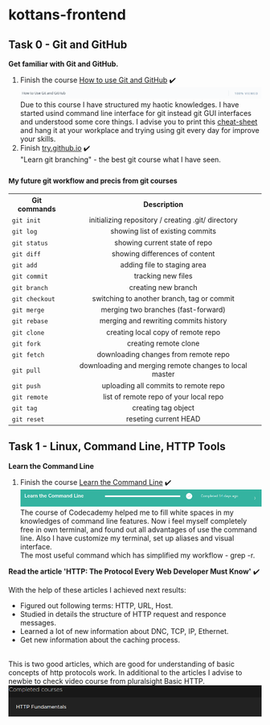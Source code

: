 # kottans-frontend
## Task 0 - Git and GitHub
<b>Get familiar with Git and GitHub.</b>

1. Finish the course [How to use Git and GitHub](https://www.udacity.com/course/how-to-use-git-and-github--ud775) :heavy_check_mark: 
![How to Use Git and GitHub](task_0/task-0.png)
Due to this course I have structured my haotic knowledges. I have started usind command line interface for git instead git GUI interfaces and understood some core things.
I advise you to print this [cheat-sheet](https://services.github.com/on-demand/downloads/github-git-cheat-sheet.pdf) and hang it at your workplace and trying using git every day for improve your skills.
2. Finish [try.github.io](https://try.github.io/levels/1/challenges/1) :heavy_check_mark:  
"Learn git branching" - the best git course what I have seen.<br>

### <small>My future git workflow and precis from git courses</small>
<table>
  <tbody>
    <tr>
      <th>Git commands</th>
      <th align="center">Description</th>
    </tr>
    <tr>
      <td><code>git init</code></td>
      <td align="center">initializing repository / creating .git/ directory</td>
    </tr>
    <tr>
      <td><code>git log</code></td>
      <td align="center">showing list of existing commits</td>
    </tr>
        <tr>
      <td><code>git status</code></td>
      <td align="center">showing current state of repo</td>
    </tr>
    <tr>
      <td><code>git diff</code></td>
      <td align="center">showing differences of content</td>
    </tr>
        <tr>
      <td><code>git add</code></td>
      <td align="center">adding file to staging area</td>
    </tr>
        <tr>
      <td><code>git commit</code></td>
      <td align="center">tracking new files</td>
    </tr>
        <tr>
      <td><code>git branch <branch-name></code></td>
      <td align="center">creating new branch</td>
    </tr>
        <tr>
      <td><code>git checkout</code></td>
      <td align="center">switching to another branch, tag or commit</td>
    </tr>
        <tr>
      <td><code>git merge</code></td>
      <td align="center">merging two branches (fast-forward)</td>
    </tr>
        <tr>
      <td><code>git rebase</code></td>
      <td align="center">merging and rewriting commits history</td>
    </tr>
        <tr>
      <td><code>git clone</code></td>
      <td align="center">creating local copy of remote repo</td>
    </tr>
        <tr>
      <td><code>git fork</code></td>
      <td align="center">creating remote clone</td>
    </tr>
        <tr>
      <td><code>git fetch</code></td>
      <td align="center">downloading changes from remote repo</td>
    </tr>
        <tr>
      <td><code>git pull</code></td>
      <td align="center">downloading and merging remote changes to local master</td>
    </tr>
        <tr>
      <td><code>git push</code></td>
      <td align="center">uploading all commits to remote repo</td>
    </tr>
        <tr>
      <td><code>git remote</code></td>
      <td align="center">list of remote repo of your local repo</td>
    </tr>
        <tr>
      <td><code>git tag</code></td>
      <td align="center">creating tag object</td>
    </tr>
        <tr>
      <td><code>git reset</code></td>
      <td align="center">reseting current HEAD</td>
    </tr>
  </tbody>
</table>


## Task 1 - Linux, Command Line, HTTP Tools
<b>Learn the Command Line</b>
1. Finish the course [Learn the Command Line](https://www.codecademy.com/learn/learn-the-command-line) :heavy_check_mark:<br> 
![Learn the Command Line](task_1/cli.png)<br>
The course of Codecademy helped me to fill white spaces in my knowledges of command line features. Now i feel myself completely free in own terminal, and found out all advantages of use the command line. Also I have customize my terminal, set up aliases and visual interface.<br>
The most useful command which has simplified my workflow - grep -r.

<b>Read the article 'HTTP: The Protocol Every Web Developer Must Know'</b> :heavy_check_mark:<br>

With the help of these articles I achieved next results: 
- Figured out following terms: HTTP, URL, Host. 
- Studied in details the structure of HTTP  request and responce messages.
- Learned a lot of new information about DNC, TCP, IP, Ethernet.
- Get new information about the caching process.<br><br>

This is two good articles, which are good for understanding of basic concepts of http protocols work. In additional to the articles I advise to newbie to check video course from pluralsight Basic HTTP. <br>
![HTTP Fundamentals](task_1/http.png)